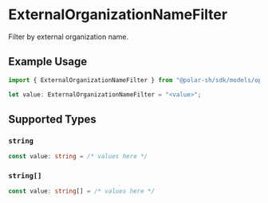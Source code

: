 # ExternalOrganizationNameFilter

Filter by external organization name.

## Example Usage

```typescript
import { ExternalOrganizationNameFilter } from "@polar-sh/sdk/models/operations";

let value: ExternalOrganizationNameFilter = "<value>";
```

## Supported Types

### `string`

```typescript
const value: string = /* values here */
```

### `string[]`

```typescript
const value: string[] = /* values here */
```

